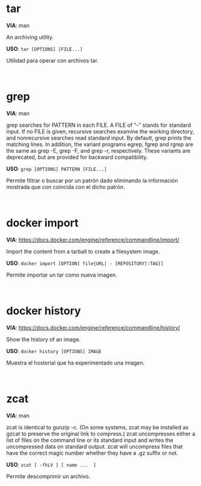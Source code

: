 # tar

**VIA**: man

An archiving utility.

**USO**: `tar [OPTIONS] [FILE...]`

Utilidad para operar con archivos tar.

&nbsp;

# grep

**VIA**: man

grep  searches  for  PATTERN  in  each  FILE.  A FILE of “-” stands for standard input.  If no FILE is given, recursive  searches  examine  the working  directory,  and nonrecursive searches read standard input.  By default, grep prints the matching lines.
In addition, the variant programs egrep, fgrep and rgrep are  the  same as  grep -E,  grep -F,  and  grep -r, respectively.  These variants are deprecated, but are provided for backward compatibility.

**USO**: `grep [OPTIONS] PATTERN [FILE...]`

Permite filtrar o buscar por un patrón  dado eliminando la información mostrada que con coincida con el dicho patrón.

&nbsp;

# docker import

**VIA**: <https://docs.docker.com/engine/reference/commandline/import/>

Import the content from a tarball to create a filesystem image.

**USO**: `docker import [OPTION] file{URL| - [REPOSITORY[:TAG]]`

Permite importar un tar como nueva imagen.

&nbsp;

# docker history

**VIA**: <https://docs.docker.com/engine/reference/commandline/history/>

Show the history of an image.

**USO**: `docker history [OPTIONS] IMAGE`

Muestra el hostorial que ha experimentado una imagen.

&nbsp;

# zcat

**VIA**: man

zcat  is  identical  to  gunzip  -c.   (On  some  systems,  zcat may be installed as gzcat to preserve the original link  to  compress.) zcat uncompresses either a list of files on the command line or its standard input and writes the uncompressed data on standard output.   zcat  will uncompress files that have the correct magic number whether they have a .gz suffix or not.

**USO**: `zcat [ -fhLV ] [ name ...  ]`

Permite descomprimir un archivo.

